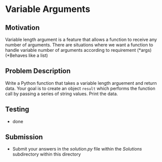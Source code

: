 # Variable Arguments

## Motivation
Variable length argument is a feature that allows a function to receive any number of arguments. There are situations where we want a function to handle variable number of arguments according to requirement (*args) (*Behaves like a list)

## Problem Description
Write a Python function that takes a variable length arguement and return  data. 
Your goal is to create an object `result` which performs the function call by passing a series of string values.
Print the data. 

## Testing
* done

## Submission
* Submit your answers in the *solution.py* file within the *Solutions* subdirectory within this directory
